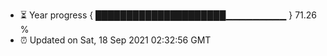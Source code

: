 - ⏳ Year progress { █████████████████████▁▁▁▁▁▁▁▁▁ } 71.26 %
- ⏰ Updated on Sat, 18 Sep 2021 02:32:56 GMT

